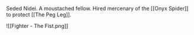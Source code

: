 Seded Nidei. A moustached fellow. Hired mercenary of the [[Onyx Spider]] to protect [[The Peg Leg]].

![[Fighter - The Fist.png]]